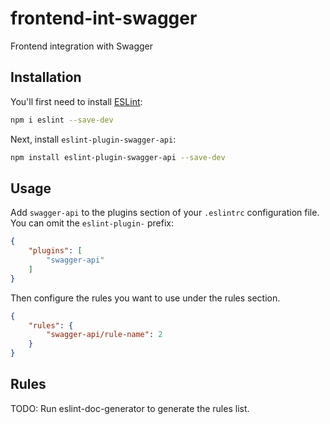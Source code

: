 # frontend-int-swagger
Frontend integration with Swagger

## Installation

You'll first need to install [ESLint](https://eslint.org/):

```sh
npm i eslint --save-dev
```

Next, install `eslint-plugin-swagger-api`:

```sh
npm install eslint-plugin-swagger-api --save-dev
```

## Usage

Add `swagger-api` to the plugins section of your `.eslintrc` configuration file. You can omit the `eslint-plugin-` prefix:

```json
{
    "plugins": [
        "swagger-api"
    ]
}
```


Then configure the rules you want to use under the rules section.

```json
{
    "rules": {
        "swagger-api/rule-name": 2
    }
}
```

## Rules

<!-- begin auto-generated rules list -->
TODO: Run eslint-doc-generator to generate the rules list.
<!-- end auto-generated rules list -->


